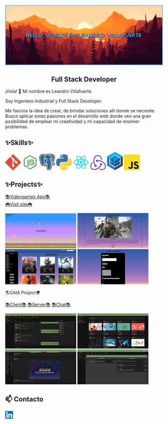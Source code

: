 <img src="./img/LeandroBackground.png">

<h2 align="center">
 Full Stack Developer 
</h2>

<p>
¡Hola! 👋 Mi nombre es Leandro Villafuerte.

Soy Ingeniero Industrial y Full Stack Developer.

Me fascina la idea de crear, de brindar soluciones allí donde se necesite. Busco aplicar estas pasiones en el desarrollo web donde veo una gran posibilidad de emplear mi creatividad y mi capacidad de resolver problemas.
</p>

## ✨Skills✨
<p>
<img width="10%" src="./img/logos/Git.png">
<img width="10%" src="./img/logos/NodeJs.png">
<img width="10%" src="./img/logos/postgreSQL.png">
<img width="10%" src="./img/logos/python.png">
<img width="10%" src="./img/logos/React.png">
<img width="10%" src="./img/logos/Redux.png">
<img width="10%" src="./img/logos/sequelize.png">
<img width="10%" src="./img/logos/javascript.png">
</p>

## ✨Projects✨
<a href="https://github.com/LeandroVillafuerte/videogames-project">📚Videogames App📚</a>
<br/>
<a href="https://www.linkedin.com/in/leandrovillafuerte/">🎮Visit site🎮</a>

<p>
<img width="45%" src="./img/videogames/landing_page.PNG">
<img width="45%" src="./img/videogames/game_detail.PNG">
<img width="45%" src="./img/videogames/home.PNG">
<img width="45%" src="./img/videogames/add_form.PNG">
</p>

<span>🌎GAIA Project🌍</span>
<p>
<a href="https://github.com/JRS-Developer/pf-client">📚Client📚</a>
<a href="https://github.com/JRS-Developer/pf-server">📚Server📚</a>
<a href="https://github.com/JRS-Developer/pf-chat">📚Chat📚</a>
</p>

<p>
<img width="45%" src="./img/GAIA/Chat.PNG">
<img width="45%" src="./img/GAIA/Classroom.PNG">
<img width="45%" src="./img/GAIA/Publicaciones.PNG">
<img width="45%" src="./img/GAIA/Tareas.PNG">
</p>


## 📫 Contacto
<a href="https://www.linkedin.com/in/leandrovillafuerte/">
<img width="5%" src="./img/linkedin.png">
</a>
